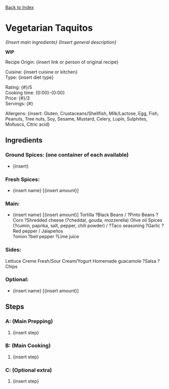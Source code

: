 [Back to Index](/index.md)

# Vegetarian Taquitos
*{Insert main ingredients}*
*{Insert general description}*


**WIP**


Recipe Origin: {insert link or person of original recipe}

Cuisine: {insert cuisine or kitchen}  
Type: {insert diet type}  

Rating: {#}/5  
Cooking time: {0:00}-{0:00}  
Price: {#}/3  
Servings: {#}  

Allergens: {insert: Gluten, Crustaceans/Shellfish, Milk/Lactose, Egg, Fish, Peanuts, Tree nuts, Soy, Sesame, Mustard, Celery, Lupin, Sulphites, Molluscs, Citric acid}

## Ingredients
### Ground Spices: (one container of each available)
- {insert}


### Fresh Spices:
- {insert name} [{insert amount}]

### Main:
- {insert name} [{insert amount}]
Tortilla
?Black Beans / ?Pinto Beans
?Corn
?Shredded cheese (?cheddar, gouda, mozzerella)
Olive oil
Spices (?cumin, paprika, salt, pepper, chili powder) / ?Taco seasoning 
?Garlic
?Red pepper / Jalapeños     
?onion
?bell pepper
?Lime juice

### Sides:
Lettuce
Creme Fresh/Sour Cream/Yogurt
Homemade guacamole 
?Salsa
?Chips

### Optional:
- {insert name} [{insert amount}]

## Steps

### A: (Main Prepping)
1. {insert step}


### B: (Main Cooking)
1. {insert step}

### C: (Optional extra)
1. {insert step}